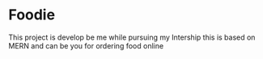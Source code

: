 # Foodie
This project is develop be me while pursuing my Intership
this is based on MERN and can be you for ordering food online

